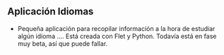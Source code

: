 ## Aplicación Idiomas

- Pequeña aplicación para recopilar información a la hora de estudiar algún idioma .... Está creada con Flet y Python. Todavía está en fase muy beta, así que puede fallar.